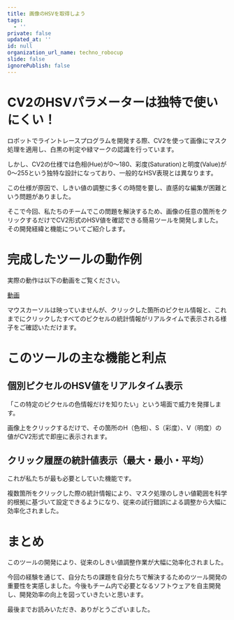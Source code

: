 ```yaml
---
title: 画像のHSVを取得しよう
tags:
  - ''
private: false
updated_at: ''
id: null
organization_url_name: techno_robocup
slide: false
ignorePublish: false
---
```

# CV2のHSVパラメーターは独特で使いにくい！
ロボットでライントレースプログラムを開発する際、CV2を使って画像にマスク処理を適用し、白黒の判定や緑マークの認識を行っています。

しかし、CV2の仕様では色相(Hue)が0〜180、彩度(Saturation)と明度(Value)が0〜255という独特な設計になっており、一般的なHSV表現とは異なります。

この仕様が原因で、しきい値の調整に多くの時間を要し、直感的な編集が困難という問題がありました。

そこで今回、私たちのチームでこの問題を解決するため、画像の任意の箇所をクリックするだけでCV2形式のHSV値を確認できる簡易ツールを開発しました。その開発経緯と機能についてご紹介します。

# 完成したツールの動作例
実際の動作は以下の動画をご覧ください。

[動画](http://techno-robocup.github.io/assets/images/Screencast%20from%202025-09-15%2013-44-15.webm)

マウスカーソルは映っていませんが、クリックした箇所のピクセル情報と、これまでにクリックしたすべてのピクセルの統計情報がリアルタイムで表示される様子をご確認いただけます。

# このツールの主な機能と利点
## 個別ピクセルのHSV値をリアルタイム表示
「この特定のピクセルの色情報だけを知りたい」という場面で威力を発揮します。

画像上をクリックするだけで、その箇所のH（色相）、S（彩度）、V（明度）の値がCV2形式で即座に表示されます。

## クリック履歴の統計値表示（最大・最小・平均）
これが私たちが最も必要としていた機能です。

複数箇所をクリックした際の統計情報により、マスク処理のしきい値範囲を科学的根拠に基づいて設定できるようになり、従来の試行錯誤による調整から大幅に効率化されました。

# まとめ
このツールの開発により、従来のしきい値調整作業が大幅に効率化されました。

今回の経験を通じて、自分たちの課題を自分たちで解決するためのツール開発の重要性を実感しました。今後もチーム内で必要となるソフトウェアを自主開発し、開発効率の向上を図っていきたいと思います。

最後までお読みいただき、ありがとうございました。